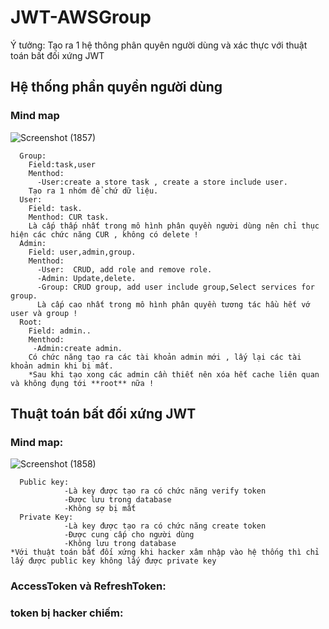 # JWT-AWSGroup
Ý tưởng: Tạo ra 1 hệ thông phân quyên người dùng và xác thực với thuật toán bất đối xứng JWT
## Hệ thống phần quyền người dùng
### Mind map 
![Screenshot (1857)](https://github.com/user-attachments/assets/9ea97da6-17a2-485b-951c-d703633e075f)
```plaintext
  Group:
    Field:task,user
    Menthod: 
      -User:create a store task , create a store include user.
    Tạo ra 1 nhóm để chứ dữ liệu.
  User:
    Field: task.
    Menthod: CUR task.
    Là cấp thấp nhất trong mô hình phân quyền người dùng nên chỉ thục hiện các chức năng CUR , không có delete !
  Admin:
    Field: user,admin,group.
    Menthod:
      -User:  CRUD, add role and remove role.
      -Admin: Update,delete.
      -Group: CRUD group, add user include group,Select services for group.
      Là cấp cao nhất trong mô hình phân quyền tương tác hầu hết vớ user và group !
  Root: 
    Field: admin..
    Menthod: 
     -Admin:create admin. 
    Có chức năng tạo ra các tài khoản admin mới , lấy lại các tài khoản admin khi bị mất.
    *Sau khi tạo xong các admin cần thiết nên xóa hết cache liên quan và không đụng tới **root** nữa !
```
## Thuật toán bất đối xứng JWT
### Mind map:
  ![Screenshot (1858)](https://github.com/user-attachments/assets/3efa8a7f-c895-47e8-84d0-64dcc696b640)
```plaintext
  Public key:
            -Là key được tạo ra có chức năng verify token
            -Được lưu trong database
            -Không sợ bị mất
  Private Key:
            -Là key được tạo ra có chức năng create token
            -Được cung cấp cho người dùng
            -Không lưu trong database
*Với thuật toán bất đối xứng khi hacker xâm nhập vào hệ thống thì chỉ lấy được public key không lấy được private key
```
### AccessToken và RefreshToken:
### token bị hacker chiếm:
